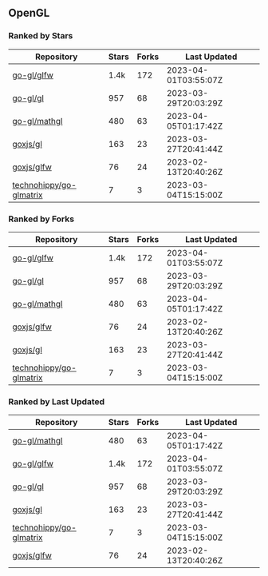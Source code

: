 ## OpenGL

### Ranked by Stars

| Repository | Stars | Forks | Last Updated |
|------------|-------|-------|--------------|
| [go-gl/glfw](https://github.com/go-gl/glfw) | 1.4k | 172 | 2023-04-01T03:55:07Z |
| [go-gl/gl](https://github.com/go-gl/gl) | 957 | 68 | 2023-03-29T20:03:29Z |
| [go-gl/mathgl](https://github.com/go-gl/mathgl) | 480 | 63 | 2023-04-05T01:17:42Z |
| [goxjs/gl](https://github.com/goxjs/gl) | 163 | 23 | 2023-03-27T20:41:44Z |
| [goxjs/glfw](https://github.com/goxjs/glfw) | 76 | 24 | 2023-02-13T20:40:26Z |
| [technohippy/go-glmatrix](https://github.com/technohippy/go-glmatrix) | 7 | 3 | 2023-03-04T15:15:00Z |

### Ranked by Forks

| Repository | Stars | Forks | Last Updated |
|------------|-------|-------|--------------|
| [go-gl/glfw](https://github.com/go-gl/glfw) | 1.4k | 172 | 2023-04-01T03:55:07Z |
| [go-gl/gl](https://github.com/go-gl/gl) | 957 | 68 | 2023-03-29T20:03:29Z |
| [go-gl/mathgl](https://github.com/go-gl/mathgl) | 480 | 63 | 2023-04-05T01:17:42Z |
| [goxjs/glfw](https://github.com/goxjs/glfw) | 76 | 24 | 2023-02-13T20:40:26Z |
| [goxjs/gl](https://github.com/goxjs/gl) | 163 | 23 | 2023-03-27T20:41:44Z |
| [technohippy/go-glmatrix](https://github.com/technohippy/go-glmatrix) | 7 | 3 | 2023-03-04T15:15:00Z |

### Ranked by Last Updated

| Repository | Stars | Forks | Last Updated |
|------------|-------|-------|--------------|
| [go-gl/mathgl](https://github.com/go-gl/mathgl) | 480 | 63 | 2023-04-05T01:17:42Z |
| [go-gl/glfw](https://github.com/go-gl/glfw) | 1.4k | 172 | 2023-04-01T03:55:07Z |
| [go-gl/gl](https://github.com/go-gl/gl) | 957 | 68 | 2023-03-29T20:03:29Z |
| [goxjs/gl](https://github.com/goxjs/gl) | 163 | 23 | 2023-03-27T20:41:44Z |
| [technohippy/go-glmatrix](https://github.com/technohippy/go-glmatrix) | 7 | 3 | 2023-03-04T15:15:00Z |
| [goxjs/glfw](https://github.com/goxjs/glfw) | 76 | 24 | 2023-02-13T20:40:26Z |

